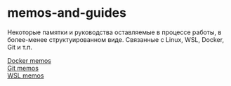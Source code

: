 # memos-and-guides
Некоторые памятки и руководства оставляемые в процессе работы, в более-менее структуированном виде. Связанные с Linux, WSL, Docker, Git и т.п.

[Docker memos](https://github.com/Occisor/memos-and-guides/blob/main/docker.md#docker-commands "Docker memos")  
[Git memos](https://github.com/Occisor/memos-and-guides/blob/main/git.md#git-commands "Git memos")  
[WSL memos](https://github.com/Occisor/memos-and-guides/blob/main/wsl.md#how-can-you-get-systemd-on-your-machine "WSL memos")  
